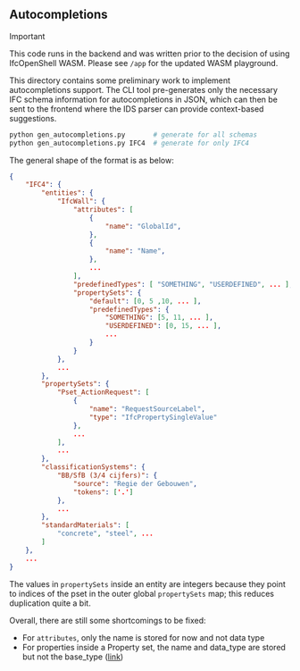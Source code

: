 ## Autocompletions

> [!IMPORTANT]  
> This code runs in the backend and was written prior to the decision of using IfcOpenShell WASM. Please see `/app` for the updated WASM playground.

This directory contains some preliminary work to implement autocompletions support. The CLI tool pre-generates only the necessary IFC schema information for autocompletions in JSON, which can then be sent to the frontend where the IDS parser can provide context-based suggestions.

```bash
python gen_autocompletions.py       # generate for all schemas
python gen_autocompletions.py IFC4  # generate for only IFC4
```

The general shape of the format is as below:
```json
{
    "IFC4": {
		"entities": {
			"IfcWall": {
				"attributes": [
					{
						"name": "GlobalId",
					},
					{
						"name": "Name",
					},
					...
				],
				"predefinedTypes": [ "SOMETHING", "USERDEFINED", ... ],
				"propertySets": {
					"default": [0, 5 ,10, ... ],
					"predefinedTypes": {
						"SOMETHING": [5, 11, ... ],
						"USERDEFINED": [0, 15, ... ],
						...
					}
				}
			},
			...
		},
		"propertySets": {
			"Pset_ActionRequest": [
				{
					"name": "RequestSourceLabel",
					"type": "IfcPropertySingleValue"
				},
				...
			],
			...
		},
		"classificationSystems": {
			"BB/SfB (3/4 cijfers)": {
				"source": "Regie der Gebouwen",
				"tokens": ['.']
			},
			...
		},
		"standardMaterials": [
			"concrete", "steel", ...
		]
	},
	...
}
```

The values in `propertySets` inside an entity are integers because they point to indices of the pset in the outer global `propertySets` map; this reduces duplication quite a bit.

Overall, there are still some shortcomings to be fixed:
- For `attributes`, only the name is stored for now and not data type
- For properties inside a Property set, the name and data_type are stored but not the base_type ([link](https://github.com/buildingSMART/IDS/blob/development/Documentation/ImplementersDocumentation/DataTypes.md))